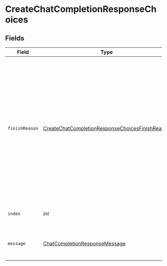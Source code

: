 # CreateChatCompletionResponseChoices


## Fields

| Field                                                                                                                                                                                                                                                                     | Type                                                                                                                                                                                                                                                                      | Required                                                                                                                                                                                                                                                                  | Description                                                                                                                                                                                                                                                               |
| ------------------------------------------------------------------------------------------------------------------------------------------------------------------------------------------------------------------------------------------------------------------------- | ------------------------------------------------------------------------------------------------------------------------------------------------------------------------------------------------------------------------------------------------------------------------- | ------------------------------------------------------------------------------------------------------------------------------------------------------------------------------------------------------------------------------------------------------------------------- | ------------------------------------------------------------------------------------------------------------------------------------------------------------------------------------------------------------------------------------------------------------------------- |
| `finishReason`                                                                                                                                                                                                                                                            | [CreateChatCompletionResponseChoicesFinishReason](../../models/shared/CreateChatCompletionResponseChoicesFinishReason.md)                                                                                                                                                 | :heavy_check_mark:                                                                                                                                                                                                                                                        | The reason the model stopped generating tokens. This will be `stop` if the model hit a natural stop point or a provided stop sequence,<br/>`length` if the maximum number of tokens specified in the request was reached, or `function_call` if the model called a function.<br/> |
| `index`                                                                                                                                                                                                                                                                   | *int*                                                                                                                                                                                                                                                                     | :heavy_check_mark:                                                                                                                                                                                                                                                        | The index of the choice in the list of choices.                                                                                                                                                                                                                           |
| `message`                                                                                                                                                                                                                                                                 | [ChatCompletionResponseMessage](../../models/shared/ChatCompletionResponseMessage.md)                                                                                                                                                                                     | :heavy_check_mark:                                                                                                                                                                                                                                                        | A chat completion message generated by the model.                                                                                                                                                                                                                         |